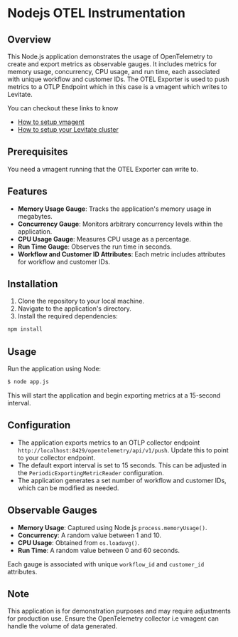 # Nodejs OTEL Instrumentation

## Overview

This Node.js application demonstrates the usage of OpenTelemetry to create and export metrics as observable gauges. It
includes metrics for memory usage, concurrency, CPU usage, and run time, each associated with unique workflow and
customer IDs. The OTEL Exporter is used to push metrics to a OTLP Endpoint which in this case is a vmagent which writes
to Levitate.

You can checkout these links to know

- [How to setup vmagent](https://docs.last9.io/docs/levitate-integrations-vmagent)
- [How to setup your Levitate cluster](https://docs.last9.io/docs/levitate-onboard)

## Prerequisites

You need a vmagent running that the OTEL Exporter can write to.

## Features

- **Memory Usage Gauge**: Tracks the application's memory usage in megabytes.
- **Concurrency Gauge**: Monitors arbitrary concurrency levels within the application.
- **CPU Usage Gauge**: Measures CPU usage as a percentage.
- **Run Time Gauge**: Observes the run time in seconds.
- **Workflow and Customer ID Attributes**: Each metric includes attributes for workflow and customer IDs.

## Installation

1. Clone the repository to your local machine.
2. Navigate to the application's directory.
3. Install the required dependencies:

```bash
npm install
````

## Usage

Run the application using Node:

```bash
$ node app.js
```

This will start the application and begin exporting metrics at a 15-second interval.

## Configuration

- The application exports metrics to an OTLP collector endpoint `http://localhost:8429/opentelemetry/api/v1/push`.
  Update this to point to your collector endpoint.
- The default export interval is set to 15 seconds. This can be adjusted in the `PeriodicExportingMetricReader`
  configuration.
- The application generates a set number of workflow and customer IDs, which can be modified as needed.

## Observable Gauges

- **Memory Usage**: Captured using Node.js `process.memoryUsage()`.
- **Concurrency**: A random value between 1 and 10.
- **CPU Usage**: Obtained from `os.loadavg()`.
- **Run Time**: A random value between 0 and 60 seconds.

Each gauge is associated with unique `workflow_id` and `customer_id` attributes.

## Note

This application is for demonstration purposes and may require adjustments for production use. Ensure the OpenTelemetry
collector i.e vmagent can handle the volume of data generated.

